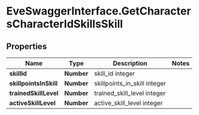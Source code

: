 # EveSwaggerInterface.GetCharactersCharacterIdSkillsSkill

## Properties
Name | Type | Description | Notes
------------ | ------------- | ------------- | -------------
**skillId** | **Number** | skill_id integer | 
**skillpointsInSkill** | **Number** | skillpoints_in_skill integer | 
**trainedSkillLevel** | **Number** | trained_skill_level integer | 
**activeSkillLevel** | **Number** | active_skill_level integer | 


